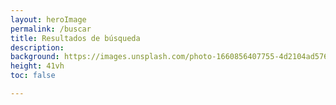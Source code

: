 ```yaml
---
layout: heroImage
permalink: /buscar
title: Resultados de búsqueda
description: 
background: https://images.unsplash.com/photo-1660856407755-4d2104ad5769?ixlib=rb-1.2.1&ixid=MnwxMjA3fDB8MHxwaG90by1wYWdlfHx8fGVufDB8fHx8&auto=format&fit=crop&w=2692&q=80
height: 41vh
toc: false

---
```



<script async src="https://cse.google.com/cse.js?cx=756d67da0f6a94dc9">
</script>
<div class="gcse-search"></div>
